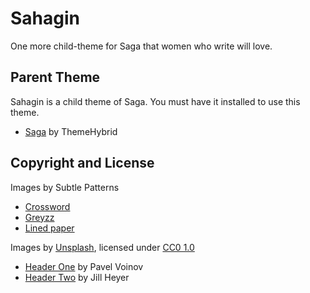 # Sahagin

One more child-theme for Saga that women who write will love.

## Parent Theme

Sahagin is a child theme of Saga. You must have it installed to use this theme.
* [Saga](http://themehybrid.com/themes/saga) by ThemeHybrid

## Copyright and License

Images by Subtle Patterns
* [Crossword](http://subtlepatterns.com/crossword/)
* [Greyzz](http://subtlepatterns.com/greyzz/)
* [Lined paper](http://subtlepatterns.com/lined-paper-2/)

Images by [Unsplash](http://unsplash.com/), licensed under [CC0 1.0](http://creativecommons.org/publicdomain/zero/1.0/)
* [Header One](http://bit.ly/1pnhzJA) by Pavel Voinov
* [Header Two](http://bit.ly/1cexMuK) by Jill Heyer

